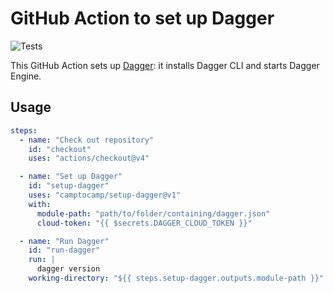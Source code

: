# GitHub Action to set up Dagger

![Tests](https://github.com/camptocamp/setup-dagger/actions/workflows/tests.yaml/badge.svg?branch=main)

This GitHub Action sets up [Dagger](https://dagger.io): it installs Dagger CLI and starts Dagger Engine.

## Usage

```yaml
steps:
  - name: "Check out repository"
    id: "checkout"
    uses: "actions/checkout@v4"

  - name: "Set up Dagger"
    id: "setup-dagger"
    uses: "camptocamp/setup-dagger@v1"
    with:
      module-path: "path/to/folder/containing/dagger.json"
      cloud-token: "{{ $secrets.DAGGER_CLOUD_TOKEN }}"

  - name: "Run Dagger"
    id: "run-dagger"
    run: |
      dagger version
    working-directory: "${{ steps.setup-dagger.outputs.module-path }}"
```
